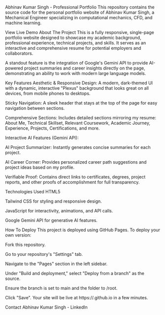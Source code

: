 Abhinav Kumar Singh - Professional Portfolio
This repository contains the source code for the personal portfolio website of Abhinav Kumar Singh, a Mechanical Engineer specializing in computational mechanics, CFD, and machine learning.

View Live Demo
About The Project
This is a fully responsive, single-page portfolio website designed to showcase my academic background, professional experience, technical projects, and skills. It serves as an interactive and comprehensive resume for potential employers and collaborators.

A standout feature is the integration of Google's Gemini API to provide AI-powered project summaries and career insights directly on the page, demonstrating an ability to work with modern large language models.

Key Features
Aesthetic & Responsive Design: A modern, dark-themed UI with a dynamic, interactive "Plexus" background that looks great on all devices, from mobile phones to desktops.

Sticky Navigation: A sleek header that stays at the top of the page for easy navigation between sections.

Comprehensive Sections: Includes detailed sections mirroring my resume: About Me, Technical Skillset, Relevant Coursework, Academic Journey, Experience, Projects, Certifications, and more.

Interactive AI Features (Gemini API):

AI Project Summarizer: Instantly generates concise summaries for each project.

AI Career Corner: Provides personalized career path suggestions and project ideas based on my profile.

Verifiable Proof: Contains direct links to certificates, degrees, project reports, and other proofs of accomplishment for full transparency.

Technologies Used
HTML5

Tailwind CSS for styling and responsive design.

JavaScript for interactivity, animations, and API calls.

Google Gemini API for generative AI features.

How To Deploy
This project is deployed using GitHub Pages. To deploy your own version:

Fork this repository.

Go to your repository's "Settings" tab.

Navigate to the "Pages" section in the left sidebar.

Under "Build and deployment," select "Deploy from a branch" as the source.

Ensure the branch is set to main and the folder to /root.

Click "Save". Your site will be live at https://<your-username>.github.io in a few minutes.

Contact
Abhinav Kumar Singh - LinkedIn